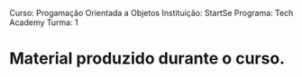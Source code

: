 Curso: Progamação Orientada a Objetos
Instituição: StartSe
Programa: Tech Academy
Turma: 1

# Material produzido durante o curso.
